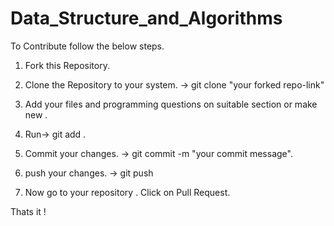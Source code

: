 # Data_Structure_and_Algorithms

To Contribute follow the below steps.
1. Fork this Repository.

2. Clone the Repository to your system. -> git clone "your forked repo-link"

3. Add your files and programming questions on suitable section or make new .

4. Run-> git add .

5. Commit your changes. -> git commit -m "your commit message".

6. push your changes. -> git push

7. Now go to your repository . Click on  Pull Request.

Thats it ! 

